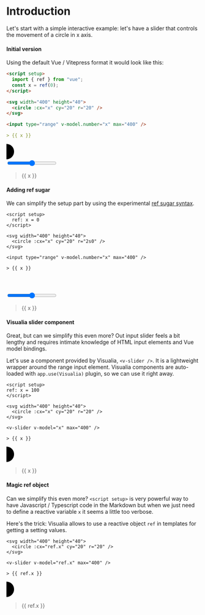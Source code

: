 # Introduction

Let's start with a simple interactive example: let's have a slider that controls the movement of a circle in x axis.

#### Initial version

Using the default Vue / Vitepress format it would look like this:

```md
<script setup>
  import { ref } from "vue";
  const x = ref(0);
</script>

<svg width="400" height="40">
  <circle :cx="x" cy="20" r="20" />
</svg>

<input type="range" v-model.number="x" max="400" />

> {{ x }}
```

<script setup>
  import { ref } from "vue";
  const x = ref(0);
</script>

<svg width="400" height="40">
  <circle :cx="x" cy="20" r="20" />
</svg>

<input type="range" v-model.number="x" max="400" />

> {{ x }}

#### Adding ref sugar

We can simplify the setup part by using the experimental [ref sugar syntax](https://github.com/vuejs/rfcs/pull/228).

```md{2}
<script setup>
  ref: x = 0
</script>

<svg width="400" height="40">
  <circle :cx="x" cy="20" r="2s0" />
</svg>

<input type="range" v-model.number="x" max="400" />

> {{ x }}
```

<svg width="400" height="40">
  <circle :cx="x" cy="20" r="2s0" />
</svg>

<input type="range" v-model.number="x" max="400" />

> {{ x }}

#### Visualia slider component

Great, but can we simplify this even more? Out input slider feels a bit lengthy and requires intimate knowledge of HTML input elements and Vue model bindings.

Let's use a component provided by Visualia, `<v-slider />`. It is a lightweight wrapper around the range input element. Visualia components are auto-loaded with `app.use(Visualia)` plugin, so we can use it right away.

```md{9}
<script setup>
ref: x = 100
</script>

<svg width="400" height="40">
  <circle :cx="x" cy="20" r="20" />
</svg>

<v-slider v-model="x" max="400" />

> {{ x }}
```

<svg width="400" height="40">
  <circle :cx="x" cy="20" r="20" />
</svg>

<v-slider v-model="x" max="400" />

> {{ x }}

#### Magic ref object

Can we simplify this even more? `<script setup>` is very powerful way to have Javascript / Typescript code in the Markdown but when we just need to define a reactive variable `x` it seems a little too verbose.

Here's the trick: Visualia allows to use a reactive object `ref` in templates for getting a setting values.

```md{2,5}
<svg width="400" height="40">
  <circle :cx="ref.x" cy="20" r="20" />
</svg>

<v-slider v-model="ref.x" max="400" />

> {{ ref.x }}
```

<svg width="400" height="40">
  <circle :cx="ref.x" cy="20" r="20" />
</svg>

<v-slider v-model="ref.x" max="400" />

> {{ ref.x }}
